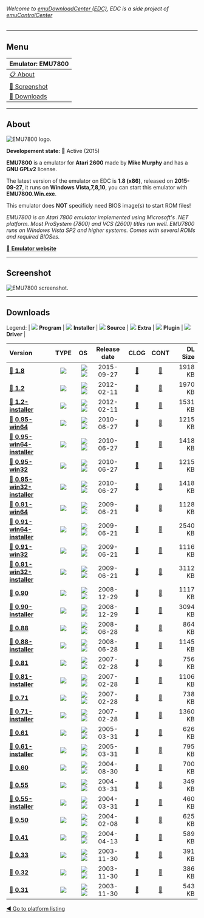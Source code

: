 ###### Welcome to [emuDownloadCenter (EDC)](https://github.com/PhoenixInteractiveNL/emuDownloadCenter/wiki/), EDC is a side project of [emuControlCenter](https://github.com/PhoenixInteractiveNL/emuControlCenter/wiki/)
***
## Menu
| **Emulator: EMU7800** |
|:---------|
| [:clipboard: About](#about) |
| [:sunrise: Screenshot](#screenshot) |
| [:floppy_disk: Downloads](#downloads) |
***
## About
![](https://github.com/PhoenixInteractiveNL/emuDownloadCenter/wiki/images_emulator/emu7800_logo_200.jpg "EMU7800 logo.")

**Developement state:** :large_blue_circle: Active (2015)

**EMU7800** is a emulator for **Atari 2600** made by **Mike Murphy** and has a **GNU GPLv2** license.

The latest version of the emulator on EDC is **1.8 (x86)**, released on **2015-09-27**, it runs on **Windows Vista,7,8,10**, you can start this emulator with **EMU7800.Win.exe**.

This emulator does **NOT** specificly need BIOS image(s) to start ROM files!

_EMU7800 is an Atari 7800 emulator implemented using Microsoft's .NET platform. Most ProSystem (7800) and VCS (2600) titles run well. EMU7800 runs on Windows Vista SP2 and higher systems. Comes with several ROMs and required BIOSes._

[:link: **Emulator website**](https://sourceforge.net/projects/emu7800/files/)
***
## Screenshot
![](https://raw.githubusercontent.com/PhoenixInteractiveNL/emuDownloadCenter/master/hooks/emu7800/emulator_screen_01.jpg "EMU7800 screenshot.")
***
## Downloads
Legend:
| ![](https://raw.githubusercontent.com/wiki/PhoenixInteractiveNL/emuDownloadCenter/images_misc/icon_program_24.png) **Program** | 
![](https://raw.githubusercontent.com/wiki/PhoenixInteractiveNL/emuDownloadCenter/images_misc/icon_installer_24.png) **Installer** | 
![](https://raw.githubusercontent.com/wiki/PhoenixInteractiveNL/emuDownloadCenter/images_misc/icon_source_code_24.png) **Source** | 
![](https://raw.githubusercontent.com/wiki/PhoenixInteractiveNL/emuDownloadCenter/images_misc/icon_extra_24.png) **Extra** | 
![](https://raw.githubusercontent.com/wiki/PhoenixInteractiveNL/emuDownloadCenter/images_misc/icon_plugin_24.png) **Plugin** | 
![](https://raw.githubusercontent.com/wiki/PhoenixInteractiveNL/emuDownloadCenter/images_misc/icon_driver_24.png) **Driver** | 
 
| Version | TYPE | OS | Release date | CLOG | CONT | DL Size |
|:--------|:----:|---:|:------------:|:----:|:----:|--------:|
| [:floppy_disk: **1.8**](https://github.com/PhoenixInteractiveNL/edc-repo0001/raw/master/emu7800/1.8.7z) | ![](https://raw.githubusercontent.com/wiki/PhoenixInteractiveNL/emuDownloadCenter/images_misc/icon_program_24.png) | ![](https://raw.githubusercontent.com/wiki/PhoenixInteractiveNL/emuDownloadCenter/images_misc/logo_windows_24.png)![](https://raw.githubusercontent.com/wiki/PhoenixInteractiveNL/emuDownloadCenter/images_misc/icon_32-bit_24.png) | 2015-09-27 | [:page_facing_up:](https://github.com/PhoenixInteractiveNL/edc-repo0001/blob/master/emu7800/1.8_changelog.txt) | [:mag_right:](https://github.com/PhoenixInteractiveNL/edc-repo0001/blob/master/emu7800/1.8_contents.txt) | 1918 KB |
| [:floppy_disk: **1.2**](https://github.com/PhoenixInteractiveNL/edc-repo0007/raw/master/emu7800/1.2.7z) | ![](https://raw.githubusercontent.com/wiki/PhoenixInteractiveNL/emuDownloadCenter/images_misc/icon_program_24.png) | ![](https://raw.githubusercontent.com/wiki/PhoenixInteractiveNL/emuDownloadCenter/images_misc/logo_windows_24.png)![](https://raw.githubusercontent.com/wiki/PhoenixInteractiveNL/emuDownloadCenter/images_misc/icon_32-bit_24.png) | 2012-02-11 | [:page_facing_up:](https://github.com/PhoenixInteractiveNL/edc-repo0007/blob/master/emu7800/1.2_changelog.txt) | [:mag_right:](https://github.com/PhoenixInteractiveNL/edc-repo0007/blob/master/emu7800/1.2_contents.txt) | 1970 KB |
| [:floppy_disk: **1.2-installer**](https://github.com/PhoenixInteractiveNL/edc-repo0007/raw/master/emu7800/1.2-installer.7z) | ![](https://raw.githubusercontent.com/wiki/PhoenixInteractiveNL/emuDownloadCenter/images_misc/icon_installer_24.png) | ![](https://raw.githubusercontent.com/wiki/PhoenixInteractiveNL/emuDownloadCenter/images_misc/logo_windows_24.png)![](https://raw.githubusercontent.com/wiki/PhoenixInteractiveNL/emuDownloadCenter/images_misc/icon_32-bit_24.png) | 2012-02-11 | [:page_facing_up:](https://github.com/PhoenixInteractiveNL/edc-repo0007/blob/master/emu7800/1.2-installer_changelog.txt) | [:mag_right:](https://github.com/PhoenixInteractiveNL/edc-repo0007/blob/master/emu7800/1.2-installer_contents.txt) | 1531 KB |
| [:floppy_disk: **0.95-win64**](https://github.com/PhoenixInteractiveNL/edc-repo0007/raw/master/emu7800/0.95-win64.7z) | ![](https://raw.githubusercontent.com/wiki/PhoenixInteractiveNL/emuDownloadCenter/images_misc/icon_program_24.png) | ![](https://raw.githubusercontent.com/wiki/PhoenixInteractiveNL/emuDownloadCenter/images_misc/logo_windows_24.png)![](https://raw.githubusercontent.com/wiki/PhoenixInteractiveNL/emuDownloadCenter/images_misc/icon_64-bit_24.png) | 2010-06-27 | [:page_facing_up:](https://github.com/PhoenixInteractiveNL/edc-repo0007/blob/master/emu7800/0.95-win64_changelog.txt) | [:mag_right:](https://github.com/PhoenixInteractiveNL/edc-repo0007/blob/master/emu7800/0.95-win64_contents.txt) | 1215 KB |
| [:floppy_disk: **0.95-win64-installer**](https://github.com/PhoenixInteractiveNL/edc-repo0007/raw/master/emu7800/0.95-win64-installer.7z) | ![](https://raw.githubusercontent.com/wiki/PhoenixInteractiveNL/emuDownloadCenter/images_misc/icon_installer_24.png) | ![](https://raw.githubusercontent.com/wiki/PhoenixInteractiveNL/emuDownloadCenter/images_misc/logo_windows_24.png)![](https://raw.githubusercontent.com/wiki/PhoenixInteractiveNL/emuDownloadCenter/images_misc/icon_64-bit_24.png) | 2010-06-27 | [:page_facing_up:](https://github.com/PhoenixInteractiveNL/edc-repo0007/blob/master/emu7800/0.95-win64-installer_changelog.txt) | [:mag_right:](https://github.com/PhoenixInteractiveNL/edc-repo0007/blob/master/emu7800/0.95-win64-installer_contents.txt) | 1418 KB |
| [:floppy_disk: **0.95-win32**](https://github.com/PhoenixInteractiveNL/edc-repo0007/raw/master/emu7800/0.95-win32.7z) | ![](https://raw.githubusercontent.com/wiki/PhoenixInteractiveNL/emuDownloadCenter/images_misc/icon_program_24.png) | ![](https://raw.githubusercontent.com/wiki/PhoenixInteractiveNL/emuDownloadCenter/images_misc/logo_windows_24.png)![](https://raw.githubusercontent.com/wiki/PhoenixInteractiveNL/emuDownloadCenter/images_misc/icon_32-bit_24.png) | 2010-06-27 | [:page_facing_up:](https://github.com/PhoenixInteractiveNL/edc-repo0007/blob/master/emu7800/0.95-win32_changelog.txt) | [:mag_right:](https://github.com/PhoenixInteractiveNL/edc-repo0007/blob/master/emu7800/0.95-win32_contents.txt) | 1215 KB |
| [:floppy_disk: **0.95-win32-installer**](https://github.com/PhoenixInteractiveNL/edc-repo0007/raw/master/emu7800/0.95-win32-installer.7z) | ![](https://raw.githubusercontent.com/wiki/PhoenixInteractiveNL/emuDownloadCenter/images_misc/icon_installer_24.png) | ![](https://raw.githubusercontent.com/wiki/PhoenixInteractiveNL/emuDownloadCenter/images_misc/logo_windows_24.png)![](https://raw.githubusercontent.com/wiki/PhoenixInteractiveNL/emuDownloadCenter/images_misc/icon_32-bit_24.png) | 2010-06-27 | [:page_facing_up:](https://github.com/PhoenixInteractiveNL/edc-repo0007/blob/master/emu7800/0.95-win32-installer_changelog.txt) | [:mag_right:](https://github.com/PhoenixInteractiveNL/edc-repo0007/blob/master/emu7800/0.95-win32-installer_contents.txt) | 1418 KB |
| [:floppy_disk: **0.91-win64**](https://github.com/PhoenixInteractiveNL/edc-repo0007/raw/master/emu7800/0.91-win64.7z) | ![](https://raw.githubusercontent.com/wiki/PhoenixInteractiveNL/emuDownloadCenter/images_misc/icon_program_24.png) | ![](https://raw.githubusercontent.com/wiki/PhoenixInteractiveNL/emuDownloadCenter/images_misc/logo_windows_24.png)![](https://raw.githubusercontent.com/wiki/PhoenixInteractiveNL/emuDownloadCenter/images_misc/icon_64-bit_24.png) | 2009-06-21 | [:page_facing_up:](https://github.com/PhoenixInteractiveNL/edc-repo0007/blob/master/emu7800/0.91-win64_changelog.txt) | [:mag_right:](https://github.com/PhoenixInteractiveNL/edc-repo0007/blob/master/emu7800/0.91-win64_contents.txt) | 1128 KB |
| [:floppy_disk: **0.91-win64-installer**](https://github.com/PhoenixInteractiveNL/edc-repo0007/raw/master/emu7800/0.91-win64-installer.7z) | ![](https://raw.githubusercontent.com/wiki/PhoenixInteractiveNL/emuDownloadCenter/images_misc/icon_installer_24.png) | ![](https://raw.githubusercontent.com/wiki/PhoenixInteractiveNL/emuDownloadCenter/images_misc/logo_windows_24.png)![](https://raw.githubusercontent.com/wiki/PhoenixInteractiveNL/emuDownloadCenter/images_misc/icon_64-bit_24.png) | 2009-06-21 | [:page_facing_up:](https://github.com/PhoenixInteractiveNL/edc-repo0007/blob/master/emu7800/0.91-win64-installer_changelog.txt) | [:mag_right:](https://github.com/PhoenixInteractiveNL/edc-repo0007/blob/master/emu7800/0.91-win64-installer_contents.txt) | 2540 KB |
| [:floppy_disk: **0.91-win32**](https://github.com/PhoenixInteractiveNL/edc-repo0007/raw/master/emu7800/0.91-win32.7z) | ![](https://raw.githubusercontent.com/wiki/PhoenixInteractiveNL/emuDownloadCenter/images_misc/icon_program_24.png) | ![](https://raw.githubusercontent.com/wiki/PhoenixInteractiveNL/emuDownloadCenter/images_misc/logo_windows_24.png)![](https://raw.githubusercontent.com/wiki/PhoenixInteractiveNL/emuDownloadCenter/images_misc/icon_32-bit_24.png) | 2009-06-21 | [:page_facing_up:](https://github.com/PhoenixInteractiveNL/edc-repo0007/blob/master/emu7800/0.91-win32_changelog.txt) | [:mag_right:](https://github.com/PhoenixInteractiveNL/edc-repo0007/blob/master/emu7800/0.91-win32_contents.txt) | 1116 KB |
| [:floppy_disk: **0.91-win32-installer**](https://github.com/PhoenixInteractiveNL/edc-repo0007/raw/master/emu7800/0.91-win32-installer.7z) | ![](https://raw.githubusercontent.com/wiki/PhoenixInteractiveNL/emuDownloadCenter/images_misc/icon_installer_24.png) | ![](https://raw.githubusercontent.com/wiki/PhoenixInteractiveNL/emuDownloadCenter/images_misc/logo_windows_24.png)![](https://raw.githubusercontent.com/wiki/PhoenixInteractiveNL/emuDownloadCenter/images_misc/icon_32-bit_24.png) | 2009-06-21 | [:page_facing_up:](https://github.com/PhoenixInteractiveNL/edc-repo0007/blob/master/emu7800/0.91-win32-installer_changelog.txt) | [:mag_right:](https://github.com/PhoenixInteractiveNL/edc-repo0007/blob/master/emu7800/0.91-win32-installer_contents.txt) | 3112 KB |
| [:floppy_disk: **0.90**](https://github.com/PhoenixInteractiveNL/edc-repo0007/raw/master/emu7800/0.90.7z) | ![](https://raw.githubusercontent.com/wiki/PhoenixInteractiveNL/emuDownloadCenter/images_misc/icon_program_24.png) | ![](https://raw.githubusercontent.com/wiki/PhoenixInteractiveNL/emuDownloadCenter/images_misc/logo_windows_24.png)![](https://raw.githubusercontent.com/wiki/PhoenixInteractiveNL/emuDownloadCenter/images_misc/icon_32-bit_24.png) | 2008-12-29 | [:page_facing_up:](https://github.com/PhoenixInteractiveNL/edc-repo0007/blob/master/emu7800/0.90_changelog.txt) | [:mag_right:](https://github.com/PhoenixInteractiveNL/edc-repo0007/blob/master/emu7800/0.90_contents.txt) | 1117 KB |
| [:floppy_disk: **0.90-installer**](https://github.com/PhoenixInteractiveNL/edc-repo0007/raw/master/emu7800/0.90-installer.7z) | ![](https://raw.githubusercontent.com/wiki/PhoenixInteractiveNL/emuDownloadCenter/images_misc/icon_installer_24.png) | ![](https://raw.githubusercontent.com/wiki/PhoenixInteractiveNL/emuDownloadCenter/images_misc/logo_windows_24.png)![](https://raw.githubusercontent.com/wiki/PhoenixInteractiveNL/emuDownloadCenter/images_misc/icon_32-bit_24.png) | 2008-12-29 | [:page_facing_up:](https://github.com/PhoenixInteractiveNL/edc-repo0007/blob/master/emu7800/0.90-installer_changelog.txt) | [:mag_right:](https://github.com/PhoenixInteractiveNL/edc-repo0007/blob/master/emu7800/0.90-installer_contents.txt) | 3094 KB |
| [:floppy_disk: **0.88**](https://github.com/PhoenixInteractiveNL/edc-repo0007/raw/master/emu7800/0.88.7z) | ![](https://raw.githubusercontent.com/wiki/PhoenixInteractiveNL/emuDownloadCenter/images_misc/icon_program_24.png) | ![](https://raw.githubusercontent.com/wiki/PhoenixInteractiveNL/emuDownloadCenter/images_misc/logo_windows_24.png)![](https://raw.githubusercontent.com/wiki/PhoenixInteractiveNL/emuDownloadCenter/images_misc/icon_32-bit_24.png) | 2008-06-28 | [:page_facing_up:](https://github.com/PhoenixInteractiveNL/edc-repo0007/blob/master/emu7800/0.88_changelog.txt) | [:mag_right:](https://github.com/PhoenixInteractiveNL/edc-repo0007/blob/master/emu7800/0.88_contents.txt) | 864 KB |
| [:floppy_disk: **0.88-installer**](https://github.com/PhoenixInteractiveNL/edc-repo0007/raw/master/emu7800/0.88-installer.7z) | ![](https://raw.githubusercontent.com/wiki/PhoenixInteractiveNL/emuDownloadCenter/images_misc/icon_installer_24.png) | ![](https://raw.githubusercontent.com/wiki/PhoenixInteractiveNL/emuDownloadCenter/images_misc/logo_windows_24.png)![](https://raw.githubusercontent.com/wiki/PhoenixInteractiveNL/emuDownloadCenter/images_misc/icon_32-bit_24.png) | 2008-06-28 | [:page_facing_up:](https://github.com/PhoenixInteractiveNL/edc-repo0007/blob/master/emu7800/0.88-installer_changelog.txt) | [:mag_right:](https://github.com/PhoenixInteractiveNL/edc-repo0007/blob/master/emu7800/0.88-installer_contents.txt) | 1145 KB |
| [:floppy_disk: **0.81**](https://github.com/PhoenixInteractiveNL/edc-repo0007/raw/master/emu7800/0.81.7z) | ![](https://raw.githubusercontent.com/wiki/PhoenixInteractiveNL/emuDownloadCenter/images_misc/icon_program_24.png) | ![](https://raw.githubusercontent.com/wiki/PhoenixInteractiveNL/emuDownloadCenter/images_misc/logo_windows_24.png)![](https://raw.githubusercontent.com/wiki/PhoenixInteractiveNL/emuDownloadCenter/images_misc/icon_32-bit_24.png) | 2007-02-28 | [:page_facing_up:](https://github.com/PhoenixInteractiveNL/edc-repo0007/blob/master/emu7800/0.81_changelog.txt) | [:mag_right:](https://github.com/PhoenixInteractiveNL/edc-repo0007/blob/master/emu7800/0.81_contents.txt) | 756 KB |
| [:floppy_disk: **0.81-installer**](https://github.com/PhoenixInteractiveNL/edc-repo0007/raw/master/emu7800/0.81-installer.7z) | ![](https://raw.githubusercontent.com/wiki/PhoenixInteractiveNL/emuDownloadCenter/images_misc/icon_installer_24.png) | ![](https://raw.githubusercontent.com/wiki/PhoenixInteractiveNL/emuDownloadCenter/images_misc/logo_windows_24.png)![](https://raw.githubusercontent.com/wiki/PhoenixInteractiveNL/emuDownloadCenter/images_misc/icon_32-bit_24.png) | 2007-02-28 | [:page_facing_up:](https://github.com/PhoenixInteractiveNL/edc-repo0007/blob/master/emu7800/0.81-installer_changelog.txt) | [:mag_right:](https://github.com/PhoenixInteractiveNL/edc-repo0007/blob/master/emu7800/0.81-installer_contents.txt) | 1106 KB |
| [:floppy_disk: **0.71**](https://github.com/PhoenixInteractiveNL/edc-repo0007/raw/master/emu7800/0.71.7z) | ![](https://raw.githubusercontent.com/wiki/PhoenixInteractiveNL/emuDownloadCenter/images_misc/icon_program_24.png) | ![](https://raw.githubusercontent.com/wiki/PhoenixInteractiveNL/emuDownloadCenter/images_misc/logo_windows_24.png)![](https://raw.githubusercontent.com/wiki/PhoenixInteractiveNL/emuDownloadCenter/images_misc/icon_32-bit_24.png) | 2007-02-28 | [:page_facing_up:](https://github.com/PhoenixInteractiveNL/edc-repo0007/blob/master/emu7800/0.71_changelog.txt) | [:mag_right:](https://github.com/PhoenixInteractiveNL/edc-repo0007/blob/master/emu7800/0.71_contents.txt) | 738 KB |
| [:floppy_disk: **0.71-installer**](https://github.com/PhoenixInteractiveNL/edc-repo0007/raw/master/emu7800/0.71-installer.7z) | ![](https://raw.githubusercontent.com/wiki/PhoenixInteractiveNL/emuDownloadCenter/images_misc/icon_installer_24.png) | ![](https://raw.githubusercontent.com/wiki/PhoenixInteractiveNL/emuDownloadCenter/images_misc/logo_windows_24.png)![](https://raw.githubusercontent.com/wiki/PhoenixInteractiveNL/emuDownloadCenter/images_misc/icon_32-bit_24.png) | 2007-02-28 | [:page_facing_up:](https://github.com/PhoenixInteractiveNL/edc-repo0007/blob/master/emu7800/0.71-installer_changelog.txt) | [:mag_right:](https://github.com/PhoenixInteractiveNL/edc-repo0007/blob/master/emu7800/0.71-installer_contents.txt) | 1360 KB |
| [:floppy_disk: **0.61**](https://github.com/PhoenixInteractiveNL/edc-repo0007/raw/master/emu7800/0.61.7z) | ![](https://raw.githubusercontent.com/wiki/PhoenixInteractiveNL/emuDownloadCenter/images_misc/icon_program_24.png) | ![](https://raw.githubusercontent.com/wiki/PhoenixInteractiveNL/emuDownloadCenter/images_misc/logo_windows_24.png)![](https://raw.githubusercontent.com/wiki/PhoenixInteractiveNL/emuDownloadCenter/images_misc/icon_32-bit_24.png) | 2005-03-31 | [:page_facing_up:](https://github.com/PhoenixInteractiveNL/edc-repo0007/blob/master/emu7800/0.61_changelog.txt) | [:mag_right:](https://github.com/PhoenixInteractiveNL/edc-repo0007/blob/master/emu7800/0.61_contents.txt) | 626 KB |
| [:floppy_disk: **0.61-installer**](https://github.com/PhoenixInteractiveNL/edc-repo0007/raw/master/emu7800/0.61-installer.7z) | ![](https://raw.githubusercontent.com/wiki/PhoenixInteractiveNL/emuDownloadCenter/images_misc/icon_installer_24.png) | ![](https://raw.githubusercontent.com/wiki/PhoenixInteractiveNL/emuDownloadCenter/images_misc/logo_windows_24.png)![](https://raw.githubusercontent.com/wiki/PhoenixInteractiveNL/emuDownloadCenter/images_misc/icon_32-bit_24.png) | 2005-03-31 | [:page_facing_up:](https://github.com/PhoenixInteractiveNL/edc-repo0007/blob/master/emu7800/0.61-installer_changelog.txt) | [:mag_right:](https://github.com/PhoenixInteractiveNL/edc-repo0007/blob/master/emu7800/0.61-installer_contents.txt) | 795 KB |
| [:floppy_disk: **0.60**](https://github.com/PhoenixInteractiveNL/edc-repo0007/raw/master/emu7800/0.60.7z) | ![](https://raw.githubusercontent.com/wiki/PhoenixInteractiveNL/emuDownloadCenter/images_misc/icon_program_24.png) | ![](https://raw.githubusercontent.com/wiki/PhoenixInteractiveNL/emuDownloadCenter/images_misc/logo_windows_24.png)![](https://raw.githubusercontent.com/wiki/PhoenixInteractiveNL/emuDownloadCenter/images_misc/icon_32-bit_24.png) | 2004-08-30 | [:page_facing_up:](https://github.com/PhoenixInteractiveNL/edc-repo0007/blob/master/emu7800/0.60_changelog.txt) | [:mag_right:](https://github.com/PhoenixInteractiveNL/edc-repo0007/blob/master/emu7800/0.60_contents.txt) | 700 KB |
| [:floppy_disk: **0.55**](https://github.com/PhoenixInteractiveNL/edc-repo0007/raw/master/emu7800/0.55.7z) | ![](https://raw.githubusercontent.com/wiki/PhoenixInteractiveNL/emuDownloadCenter/images_misc/icon_program_24.png) | ![](https://raw.githubusercontent.com/wiki/PhoenixInteractiveNL/emuDownloadCenter/images_misc/logo_windows_24.png)![](https://raw.githubusercontent.com/wiki/PhoenixInteractiveNL/emuDownloadCenter/images_misc/icon_32-bit_24.png) | 2004-03-31 | [:page_facing_up:](https://github.com/PhoenixInteractiveNL/edc-repo0007/blob/master/emu7800/0.55_changelog.txt) | [:mag_right:](https://github.com/PhoenixInteractiveNL/edc-repo0007/blob/master/emu7800/0.55_contents.txt) | 349 KB |
| [:floppy_disk: **0.55-installer**](https://github.com/PhoenixInteractiveNL/edc-repo0007/raw/master/emu7800/0.55-installer.7z) | ![](https://raw.githubusercontent.com/wiki/PhoenixInteractiveNL/emuDownloadCenter/images_misc/icon_installer_24.png) | ![](https://raw.githubusercontent.com/wiki/PhoenixInteractiveNL/emuDownloadCenter/images_misc/logo_windows_24.png)![](https://raw.githubusercontent.com/wiki/PhoenixInteractiveNL/emuDownloadCenter/images_misc/icon_32-bit_24.png) | 2004-03-31 | [:page_facing_up:](https://github.com/PhoenixInteractiveNL/edc-repo0007/blob/master/emu7800/0.55-installer_changelog.txt) | [:mag_right:](https://github.com/PhoenixInteractiveNL/edc-repo0007/blob/master/emu7800/0.55-installer_contents.txt) | 460 KB |
| [:floppy_disk: **0.50**](https://github.com/PhoenixInteractiveNL/edc-repo0007/raw/master/emu7800/0.50.7z) | ![](https://raw.githubusercontent.com/wiki/PhoenixInteractiveNL/emuDownloadCenter/images_misc/icon_program_24.png) | ![](https://raw.githubusercontent.com/wiki/PhoenixInteractiveNL/emuDownloadCenter/images_misc/logo_windows_24.png)![](https://raw.githubusercontent.com/wiki/PhoenixInteractiveNL/emuDownloadCenter/images_misc/icon_32-bit_24.png) | 2004-02-08 | [:page_facing_up:](https://github.com/PhoenixInteractiveNL/edc-repo0007/blob/master/emu7800/0.50_changelog.txt) | [:mag_right:](https://github.com/PhoenixInteractiveNL/edc-repo0007/blob/master/emu7800/0.50_contents.txt) | 625 KB |
| [:floppy_disk: **0.41**](https://github.com/PhoenixInteractiveNL/edc-repo0007/raw/master/emu7800/0.41.7z) | ![](https://raw.githubusercontent.com/wiki/PhoenixInteractiveNL/emuDownloadCenter/images_misc/icon_program_24.png) | ![](https://raw.githubusercontent.com/wiki/PhoenixInteractiveNL/emuDownloadCenter/images_misc/logo_windows_24.png)![](https://raw.githubusercontent.com/wiki/PhoenixInteractiveNL/emuDownloadCenter/images_misc/icon_32-bit_24.png) | 2004-04-13 | [:page_facing_up:](https://github.com/PhoenixInteractiveNL/edc-repo0007/blob/master/emu7800/0.41_changelog.txt) | [:mag_right:](https://github.com/PhoenixInteractiveNL/edc-repo0007/blob/master/emu7800/0.41_contents.txt) | 589 KB |
| [:floppy_disk: **0.33**](https://github.com/PhoenixInteractiveNL/edc-repo0007/raw/master/emu7800/0.33.7z) | ![](https://raw.githubusercontent.com/wiki/PhoenixInteractiveNL/emuDownloadCenter/images_misc/icon_program_24.png) | ![](https://raw.githubusercontent.com/wiki/PhoenixInteractiveNL/emuDownloadCenter/images_misc/logo_windows_24.png)![](https://raw.githubusercontent.com/wiki/PhoenixInteractiveNL/emuDownloadCenter/images_misc/icon_32-bit_24.png) | 2003-11-30 | [:page_facing_up:](https://github.com/PhoenixInteractiveNL/edc-repo0007/blob/master/emu7800/0.33_changelog.txt) | [:mag_right:](https://github.com/PhoenixInteractiveNL/edc-repo0007/blob/master/emu7800/0.33_contents.txt) | 391 KB |
| [:floppy_disk: **0.32**](https://github.com/PhoenixInteractiveNL/edc-repo0007/raw/master/emu7800/0.32.7z) | ![](https://raw.githubusercontent.com/wiki/PhoenixInteractiveNL/emuDownloadCenter/images_misc/icon_program_24.png) | ![](https://raw.githubusercontent.com/wiki/PhoenixInteractiveNL/emuDownloadCenter/images_misc/logo_windows_24.png)![](https://raw.githubusercontent.com/wiki/PhoenixInteractiveNL/emuDownloadCenter/images_misc/icon_32-bit_24.png) | 2003-11-30 | [:page_facing_up:](https://github.com/PhoenixInteractiveNL/edc-repo0007/blob/master/emu7800/0.32_changelog.txt) | [:mag_right:](https://github.com/PhoenixInteractiveNL/edc-repo0007/blob/master/emu7800/0.32_contents.txt) | 386 KB |
| [:floppy_disk: **0.31**](https://github.com/PhoenixInteractiveNL/edc-repo0007/raw/master/emu7800/0.31.7z) | ![](https://raw.githubusercontent.com/wiki/PhoenixInteractiveNL/emuDownloadCenter/images_misc/icon_program_24.png) | ![](https://raw.githubusercontent.com/wiki/PhoenixInteractiveNL/emuDownloadCenter/images_misc/logo_windows_24.png)![](https://raw.githubusercontent.com/wiki/PhoenixInteractiveNL/emuDownloadCenter/images_misc/icon_32-bit_24.png) | 2003-11-30 | [:page_facing_up:](https://github.com/PhoenixInteractiveNL/edc-repo0007/blob/master/emu7800/0.31_changelog.txt) | [:mag_right:](https://github.com/PhoenixInteractiveNL/edc-repo0007/blob/master/emu7800/0.31_contents.txt) | 543 KB |

[:arrow_backward: Go to platform listing](https://github.com/PhoenixInteractiveNL/emuDownloadCenter/wiki/EDC-Platform-List)
